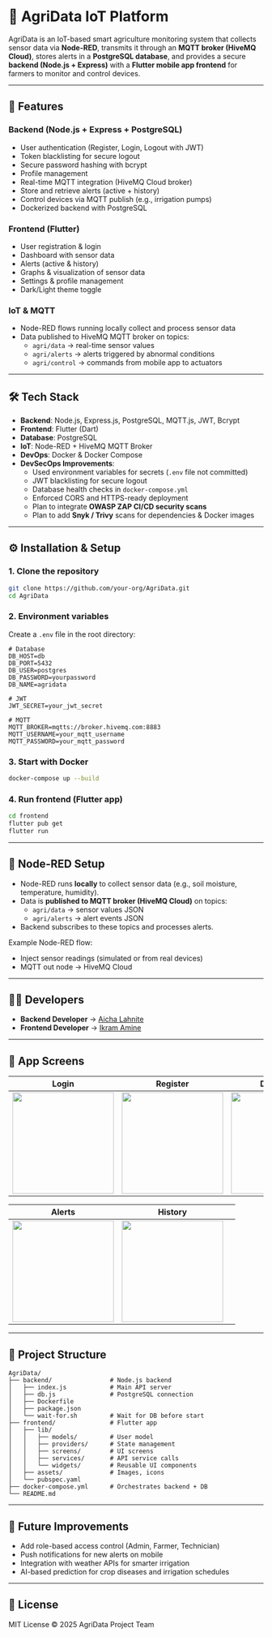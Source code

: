 # 🌱 AgriData IoT Platform

AgriData is an IoT-based smart agriculture monitoring system that collects sensor data via **Node-RED**, transmits it through an **MQTT broker (HiveMQ Cloud)**, stores alerts in a **PostgreSQL database**, and provides a secure **backend (Node.js + Express)** with a **Flutter mobile app frontend** for farmers to monitor and control devices.

---

## 🚀 Features

### Backend (Node.js + Express + PostgreSQL)
- User authentication (Register, Login, Logout with JWT)
- Token blacklisting for secure logout
- Secure password hashing with bcrypt
- Profile management
- Real-time MQTT integration (HiveMQ Cloud broker)
- Store and retrieve alerts (active + history)
- Control devices via MQTT publish (e.g., irrigation pumps)
- Dockerized backend with PostgreSQL

### Frontend (Flutter)
- User registration & login
- Dashboard with sensor data
- Alerts (active & history)
- Graphs & visualization of sensor data
- Settings & profile management
- Dark/Light theme toggle

### IoT & MQTT
- Node-RED flows running locally collect and process sensor data
- Data published to HiveMQ MQTT broker on topics:
  - `agri/data` → real-time sensor values
  - `agri/alerts` → alerts triggered by abnormal conditions
  - `agri/control` → commands from mobile app to actuators

---

## 🛠️ Tech Stack

- **Backend**: Node.js, Express.js, PostgreSQL, MQTT.js, JWT, Bcrypt
- **Frontend**: Flutter (Dart)
- **Database**: PostgreSQL
- **IoT**: Node-RED + HiveMQ MQTT Broker
- **DevOps**: Docker & Docker Compose
- **DevSecOps Improvements**:
  - Used environment variables for secrets (`.env` file not committed)
  - JWT blacklisting for secure logout
  - Database health checks in `docker-compose.yml`
  - Enforced CORS and HTTPS-ready deployment
  - Plan to integrate **OWASP ZAP CI/CD security scans**
  - Plan to add **Snyk / Trivy** scans for dependencies & Docker images

---

## ⚙️ Installation & Setup

### 1. Clone the repository
```bash
git clone https://github.com/your-org/AgriData.git
cd AgriData
```

### 2. Environment variables
Create a `.env` file in the root directory:
```env
# Database
DB_HOST=db
DB_PORT=5432
DB_USER=postgres
DB_PASSWORD=yourpassword
DB_NAME=agridata

# JWT
JWT_SECRET=your_jwt_secret

# MQTT
MQTT_BROKER=mqtts://broker.hivemq.com:8883
MQTT_USERNAME=your_mqtt_username
MQTT_PASSWORD=your_mqtt_password
```

### 3. Start with Docker
```bash
docker-compose up --build
```

### 4. Run frontend (Flutter app)
```bash
cd frontend
flutter pub get
flutter run
```

---

## 📡 Node-RED Setup

- Node-RED runs **locally** to collect sensor data (e.g., soil moisture, temperature, humidity).
- Data is **published to MQTT broker (HiveMQ Cloud)** on topics:
  - `agri/data` → sensor values JSON
  - `agri/alerts` → alert events JSON
- Backend subscribes to these topics and processes alerts.

Example Node-RED flow:
- Inject sensor readings (simulated or from real devices)
- MQTT out node → HiveMQ Cloud

---

## 👨‍💻 Developers  

- **Backend Developer** → [Aicha Lahnite](https://github.com/ranaitsan123)  
- **Frontend Developer** → [Ikram Amine](https://github.com/IKRAM-iN)  

---

## 📱 App Screens  

| **Login** | **Register** | **Dashboard** |  
|-----------|--------------|---------------|  
| <img width="200" src="https://github.com/user-attachments/assets/cb635f23-6660-43db-a800-67963249b500" /> | <img width="200" src="https://github.com/user-attachments/assets/dddf90d9-bbbc-49c2-8b68-eb071ba00d67" /> | <img width="200" src="https://github.com/user-attachments/assets/95f1cb20-fc91-45fc-872c-bf85a3daa438" /> |  

| **Alerts** | **History** |   |  
|------------|-------------|---|  
| <img width="200" src="https://github.com/user-attachments/assets/58c0b82f-58db-402e-b408-22824562015c" /> | <img width="200" src="https://github.com/user-attachments/assets/53a105d5-5413-4305-9c11-9ee1293646ce" /> |   |  

---

## 📂 Project Structure

```
AgriData/
├── backend/                # Node.js backend
│   ├── index.js            # Main API server
│   ├── db.js               # PostgreSQL connection
│   ├── Dockerfile
│   ├── package.json
│   └── wait-for.sh         # Wait for DB before start
├── frontend/               # Flutter app
│   ├── lib/
│   │   ├── models/         # User model
│   │   ├── providers/      # State management
│   │   ├── screens/        # UI screens
│   │   ├── services/       # API service calls
│   │   └── widgets/        # Reusable UI components
│   ├── assets/             # Images, icons
│   └── pubspec.yaml
├── docker-compose.yml      # Orchestrates backend + DB
└── README.md
```

---

## 🔮 Future Improvements

- Add role-based access control (Admin, Farmer, Technician)
- Push notifications for new alerts on mobile
- Integration with weather APIs for smarter irrigation
- AI-based prediction for crop diseases and irrigation schedules

---

## 📜 License

MIT License © 2025 AgriData Project Team
